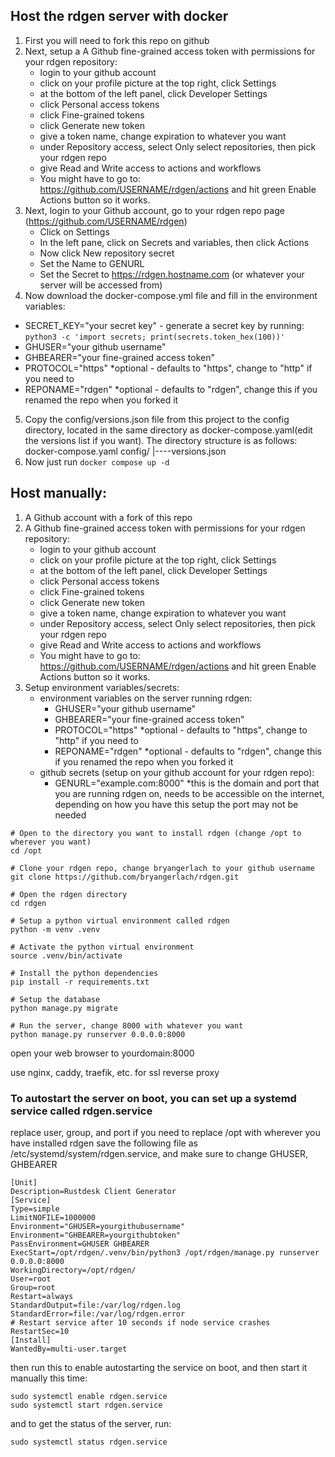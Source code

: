 ## Host the rdgen server with docker

1. First you will need to fork this repo on github
2. Next, setup a A Github fine-grained access token with permissions for your rdgen
   repository:
    * login to your github account  
    * click on your profile picture at the top right, click Settings  
    * at the bottom of the left panel, click Developer Settings  
    * click Personal access tokens  
    * click Fine-grained tokens  
    * click Generate new token  
    * give a token name, change expiration to whatever you want  
    * under Repository access, select Only select repositories, then pick your
      rdgen repo  
    * give Read and Write access to actions and workflows  
    * You might have to go to: https://github.com/USERNAME/rdgen/actions and hit green Enable Actions button so it works.
3. Next, login to your Github account, go to your rdgen repo page (https://github.com/USERNAME/rdgen)
   * Click on Settings
   * In the left pane, click on Secrets and variables, then click Actions
   * Now click New repository secret
   * Set the Name to GENURL
   * Set the Secret to https://rdgen.hostname.com (or whatever your server will be accessed from)
4. Now download the docker-compose.yml file and fill in the environment variables:
  * SECRET_KEY="your secret key" - generate a secret key by running: ```python3 -c 'import secrets; print(secrets.token_hex(100))'```
  * GHUSER="your github username"  
  * GHBEARER="your fine-grained access token"  
  * PROTOCOL="https" *optional - defaults to "https", change to "http" if you need to
  * REPONAME="rdgen" *optional - defaults to "rdgen", change this if you renamed the repo when you forked it
5. Copy the config/versions.json file from this project to the config directory, located in the same directory as docker-compose.yaml(edit the versions list if you want). The directory structure is as follows:
  docker-compose.yaml
  config/
    |----versions.json
6. Now just run ```docker compose up -d```


## Host manually:

1. A Github account with a fork of this repo  
2. A Github fine-grained access token with permissions for your rdgen
   repository:
    * login to your github account  
    * click on your profile picture at the top right, click Settings  
    * at the bottom of the left panel, click Developer Settings  
    * click Personal access tokens  
    * click Fine-grained tokens  
    * click Generate new token  
    * give a token name, change expiration to whatever you want  
    * under Repository access, select Only select repositories, then pick your
      rdgen repo  
    * give Read and Write access to actions and workflows  
    * You might have to go to: https://github.com/USERNAME/rdgen/actions and hit green Enable Actions button so it works.
3. Setup environment variables/secrets:
    * environment variables on the server running rdgen:  
        * GHUSER="your github username"  
        * GHBEARER="your fine-grained access token"  
        * PROTOCOL="https" *optional - defaults to "https", change to "http" if you need to
        * REPONAME="rdgen" *optional - defaults to "rdgen", change this if you renamed the repo when you forked it
    * github secrets (setup on your github account for your rdgen repo):  
        * GENURL="example.com:8000"  *this is the domain and port that you are
          running rdgen on, needs to be accessible on the internet, depending
          on how you have this setup the port may not be needed  

```
# Open to the directory you want to install rdgen (change /opt to wherever you want)  
cd /opt

# Clone your rdgen repo, change bryangerlach to your github username
git clone https://github.com/bryangerlach/rdgen.git

# Open the rdgen directory
cd rdgen

# Setup a python virtual environment called rdgen
python -m venv .venv

# Activate the python virtual environment 
source .venv/bin/activate

# Install the python dependencies
pip install -r requirements.txt

# Setup the database
python manage.py migrate

# Run the server, change 8000 with whatever you want
python manage.py runserver 0.0.0.0:8000
```

open your web browser to yourdomain:8000

use nginx, caddy, traefik, etc. for ssl reverse proxy

### To autostart the server on boot, you can set up a systemd service called rdgen.service

replace user, group, and port if you need to  replace /opt with wherever you
have installed rdgen  save the following file as
/etc/systemd/system/rdgen.service, and make sure to change GHUSER, GHBEARER

```
[Unit]
Description=Rustdesk Client Generator
[Service]
Type=simple
LimitNOFILE=1000000
Environment="GHUSER=yourgithubusername"
Environment="GHBEARER=yourgithubtoken"
PassEnvironment=GHUSER GHBEARER
ExecStart=/opt/rdgen/.venv/bin/python3 /opt/rdgen/manage.py runserver 0.0.0.0:8000
WorkingDirectory=/opt/rdgen/
User=root
Group=root
Restart=always
StandardOutput=file:/var/log/rdgen.log
StandardError=file:/var/log/rdgen.error
# Restart service after 10 seconds if node service crashes
RestartSec=10
[Install]
WantedBy=multi-user.target
```

then run this to enable autostarting the service on boot, and then start it
manually this time:

```
sudo systemctl enable rdgen.service
sudo systemctl start rdgen.service
```
and to get the status of the server, run:
```
sudo systemctl status rdgen.service
```
